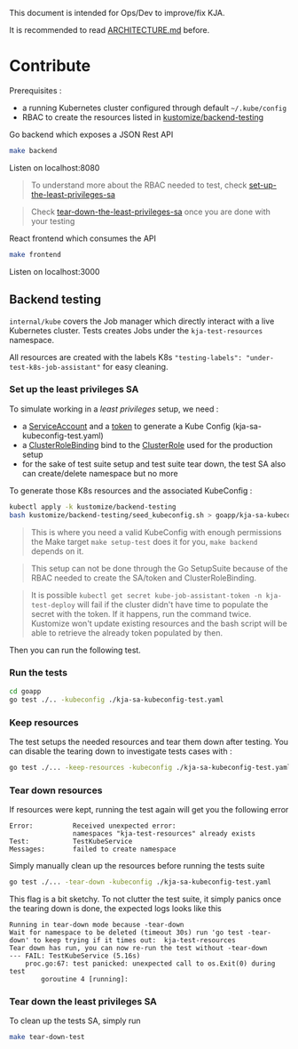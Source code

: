 This document is intended for Ops/Dev to improve/fix KJA. 

It is recommended to read [ARCHITECTURE.md](ARCHITECTURE.md) before. 

# Contribute

Prerequisites :
* a running Kubernetes cluster configured through default `~/.kube/config`
* RBAC to create the resources listed in [kustomize/backend-testing](kustomize/backend-testing) 

Go backend which exposes a JSON Rest API
```bash
make backend
```
Listen on localhost:8080

> To understand more about the RBAC needed to test, check [set-up-the-least-privileges-sa](#set-up-the-least-privileges-sa) 

> Check [tear-down-the-least-privileges-sa](#tear-down-the-least-privileges-sa) once
> you are done with your testing 

React frontend which consumes the API
```bash
make frontend 
```
Listen on localhost:3000


## Backend testing

`internal/kube` covers the Job manager which directly interact with a live
Kubernetes cluster. Tests creates Jobs under the `kja-test-resources` namespace.

All resources are created with the labels K8s `"testing-labels": "under-test-k8s-job-assistant"`
for easy cleaning.

### Set up the least privileges SA

To simulate working in a _least privileges_ setup, we need : 
* a [ServiceAccount](kustomize/backend-testing/service_account.yaml) and a [token](kustomize/backend-testing/secret.yaml)
to generate a Kube Config (kja-sa-kubeconfig-test.yaml)
* a [ClusterRoleBinding](kustomize/backend-testing/cluster-role-binding.yaml) bind 
to the [ClusterRole](kustomize/base/cluster-role.yaml) used for the production setup 
* for the sake of test suite setup and test suite tear down, the test SA also can create/delete namespace but no more

To generate those K8s resources and the associated KubeConfig :
```bash 
kubectl apply -k kustomize/backend-testing
bash kustomize/backend-testing/seed_kubeconfig.sh > goapp/kja-sa-kubeconfig-test.yaml
```
> This is where you need a valid KubeConfig with enough permissions 
> the Make target `make setup-test` does it for you, `make backend` depends on it.

> This setup can not be done through the Go SetupSuite because of the RBAC needed
> to create the SA/token and ClusterRoleBinding. 

> It is possible `kubectl get secret kube-job-assistant-token -n kja-test-deploy`
> will fail if the cluster didn't have time to populate the secret with the token. 
> If it happens, run the command twice. Kustomize won't update existing resources
> and the bash script will be able to retrieve the already token populated by then. 

Then you can run the following test. 

### Run the tests
```bash
cd goapp
go test ./.. -kubeconfig ./kja-sa-kubeconfig-test.yaml
```

### Keep resources
The test setups the needed resources and tear them down after testing. You can
disable the tearing down to investigate tests cases with :
```bash
go test ./... -keep-resources -kubeconfig ./kja-sa-kubeconfig-test.yaml
```

### Tear down resources
If resources were kept, running the test again will get you the following error
```
Error:      	Received unexpected error:
                namespaces "kja-test-resources" already exists
Test:       	TestKubeService
Messages:   	failed to create namespace
 ```

Simply manually clean up the resources before running the tests suite
```bash
go test ./... -tear-down -kubeconfig ./kja-sa-kubeconfig-test.yaml
```

This flag is a bit sketchy. To not clutter the test suite, it simply panics
once the tearing down is done, the expected logs looks like this
```
Running in tear-down mode because -tear-down
Wait for namespace to be deleted (timeout 30s) run 'go test -tear-down' to keep trying if it times out:  kja-test-resources
Tear down has run, you can now re-run the test without -tear-down
--- FAIL: TestKubeService (5.16s)
    proc.go:67: test panicked: unexpected call to os.Exit(0) during test
        goroutine 4 [running]:
```

### Tear down the least privileges SA

To clean up the tests SA, simply run 
```bash
make tear-down-test
```
